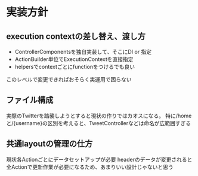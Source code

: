 # 実装方針

## execution contextの差し替え、渡し方

- ControllerComponentsを独自実装して、そこにDI or 指定
- ActionBuilder単位でExecutionContextを直接指定
- helpersでcontextごとにfunctionをつけるでも良い

このレベルで変更できればおそらく実運用で困らない

## ファイル構成

実際のTwitterを踏襲しようとすると現状の作りではカオスになる。
特に/homeと/{username}の区別を考えると、TweetControllerなどは命名が広範囲すぎる

## 共通layoutの管理の仕方

現状各Actionごとにデータセットアップが必要
headerのデータが変更されると全Actionで更新作業が必要になるため、あまりいい設計じゃないと思う
